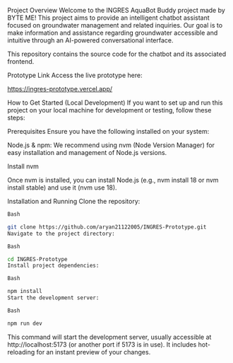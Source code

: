 Project Overview
Welcome to the INGRES AquaBot Buddy project made by BYTE ME! This project aims to provide an intelligent chatbot assistant focused on groundwater management and related inquiries. Our goal is to make information and assistance regarding groundwater accessible and intuitive through an AI-powered conversational interface.

This repository contains the source code for the chatbot and its associated frontend.

Prototype Link
Access the live prototype here:

https://ingres-prototype.vercel.app/


How to Get Started (Local Development)
If you want to set up and run this project on your local machine for development or testing, follow these steps:

Prerequisites
Ensure you have the following installed on your system:

Node.js & npm: We recommend using nvm (Node Version Manager) for easy installation and management of Node.js versions.

Install nvm

Once nvm is installed, you can install Node.js (e.g., nvm install 18 or nvm install stable) and use it (nvm use 18).

Installation and Running
Clone the repository:
```sh
Bash

git clone https://github.com/aryan21122005/INGRES-Prototype.git
Navigate to the project directory:

Bash

cd INGRES-Prototype
Install project dependencies:

Bash

npm install
Start the development server:

Bash

npm run dev
```
This command will start the development server, usually accessible at http://localhost:5173 (or another port if 5173 is in use). It includes hot-reloading for an instant preview of your changes.